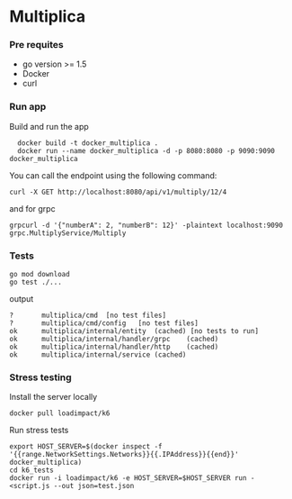 # Multiplica

### Pre requites
* go version >= 1.5
* Docker
* curl

### Run app

Build and run the app

```
  docker build -t docker_multiplica .  
  docker run --name docker_multiplica -d -p 8080:8080 -p 9090:9090 docker_multiplica
```

You can call the endpoint using the following command:

```
curl -X GET http://localhost:8080/api/v1/multiply/12/4
```

and for grpc

```
grpcurl -d '{"numberA": 2, "numberB": 12}' -plaintext localhost:9090 grpc.MultiplyService/Multiply
```

### Tests

```
go mod download
go test ./...  
```

output

```
?   	multiplica/cmd	[no test files]
?   	multiplica/cmd/config	[no test files]
ok  	multiplica/internal/entity	(cached) [no tests to run]
ok  	multiplica/internal/handler/grpc	(cached)
ok  	multiplica/internal/handler/http	(cached)
ok  	multiplica/internal/service	(cached)
```

### Stress testing

Install the server locally
```
docker pull loadimpact/k6
```

Run stress tests 
```
export HOST_SERVER=$(docker inspect -f '{{range.NetworkSettings.Networks}}{{.IPAddress}}{{end}}' docker_multiplica)
cd k6_tests
docker run -i loadimpact/k6 -e HOST_SERVER=$HOST_SERVER run - <script.js --out json=test.json
```
